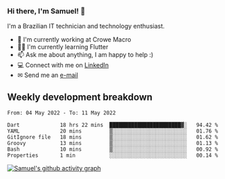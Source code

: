 ### Hi there, I'm Samuel! 👋

I'm a Brazilian IT technician and technology enthusiast.

- 🏢 I'm currently working at Crowe Macro
- 👨‍💻 I'm currently learning Flutter
- 📫 Ask me about anything, I am happy to help :)
- 💻 Connect with me on [LinkedIn](https://www.linkedin.com/in/samuel-s-marques/)
- ✉ Send me an [e-mail](mailto:samuel.s.marques@protonmail.com)

## Weekly development breakdown
<!--START_SECTION:waka-->

```text
From: 04 May 2022 - To: 11 May 2022

Dart             18 hrs 22 mins  ███████████████████████▓░   94.42 %
YAML             20 mins         ▒░░░░░░░░░░░░░░░░░░░░░░░░   01.76 %
GitIgnore file   18 mins         ▒░░░░░░░░░░░░░░░░░░░░░░░░   01.62 %
Groovy           13 mins         ▒░░░░░░░░░░░░░░░░░░░░░░░░   01.13 %
Bash             10 mins         ▒░░░░░░░░░░░░░░░░░░░░░░░░   00.92 %
Properties       1 min           ░░░░░░░░░░░░░░░░░░░░░░░░░   00.14 %
```

<!--END_SECTION:waka-->

[![Samuel's github activity graph](https://activity-graph.herokuapp.com/graph?username=samuel-s-marques&theme=react-dark)](https://github.com/samuel-s-marques)
